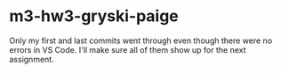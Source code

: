 # m3-hw3-gryski-paige
Only my first and last commits went through even though there were no errors in VS Code. I'll make sure all of them show up for the next assignment.
